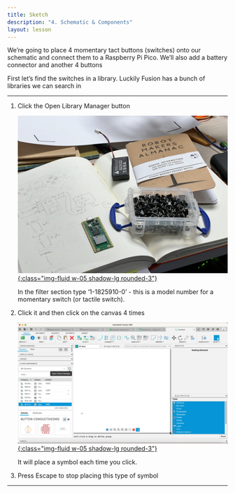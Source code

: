 ```yaml
---
title: Sketch
description: "4. Schematic & Components"
layout: lesson
---
```


We’re going to place 4 momentary tact buttons (switches) onto our schematic and connect them to a Raspberry Pi Pico. We’ll also add a battery connector and another 4 buttons

First let’s find the switches in a library. Luckily Fusion has a bunch of libraries we can search in

---

1. Click the Open Library Manager button

    [![Outline](assets/pcb20.jpg){:class="img-fluid w-05 shadow-lg rounded-3"}](assets/pcb20.jpg)

    In the filter section type ‘1-1825910-0’ - this is a model number for a momentary switch (or tactile switch).

1. Click it and then click on the canvas 4 times

    [![Outline](assets/pcb21.jpg){:class="img-fluid w-05 shadow-lg rounded-3"}](assets/pcb21.jpg)

    It will place a symbol each time you click.

1. Press Escape to stop placing this type of symbol

---
